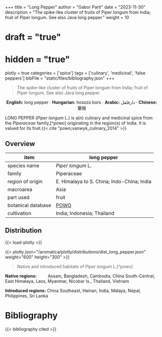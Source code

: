 +++
title = "Long Pepper"
author = "Gabor Parti"
date = "2023-11-30"
description = "The spike-like cluster of fruits of Piper longum from India; fruit of Piper longum. See also Java long pepper."
weight = 10
# draft = "true"
# hidden = "true"
plotly = true
categories = ['spice']
tags = ['culinary', 'medicinal', 'false peppers']
bibFile = "static/files/bibliography.json"
+++

>The spike-like cluster of fruits of Piper longum from India; fruit of Piper longum. See also Java long pepper.

<center>

**English:** long pepper · **Hungarian:** hosszú bors · **Arabic:** <span class="arabic-text" dir="rtl">دارفلفل</span> · **Chinese:** <span class="traditional-chinese-text">蓽撥</span> 

</center>

LONG PEPPER (*Piper longum* L.) is a(n) culinary and medicinal spice from the *Piperaceae* family,[^powo] originating in the region(s) of India. It is valued for its fruit.{{< cite "powo;vanwyk_culinary_2014" >}}

## Overview

|       item       |                    long pepper                    |
|------------------|---------------------------------------------------|
|   species name   |                 *Piper longum* L.                 |
|      family      |                     Piperaceae                    |
| region of origin |     E. Himalaya to S. China; Indo-China; India    |
|     macroarea    |                        Asia                       |
|     part used    |                       fruit                       |
|botanical database|[POWO](https://powo.science.kew.org/taxon/682031-1)|
|    cultivation   |             India; Indonesia; Thailand            |



## Distribution

{{< load-plotly >}}

{{< plotly json="/aromatica/plotly/distributions/dist_long_pepper.json" weight="600" height="300" >}}

>Native and introduced habitats of *Piper longum* L.[^powo]

<p style="text-align:left;">

**Native regions:** &ensp; &ensp; &ensp; Assam, Bangladesh, Cambodia, China South-Central, East Himalaya, Laos, Myanmar, Nicobar Is., Thailand, Vietnam

**Introduced regions:** China Southeast, Hainan, India, Malaya, Nepal, Philippines, Sri Lanka

</p>



# Bibliography

{{< bibliography cited >}}

